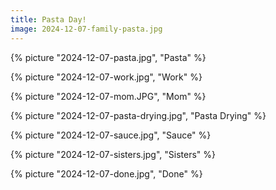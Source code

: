 ```yaml
---
title: Pasta Day!
image: 2024-12-07-family-pasta.jpg
---
```


{% picture "2024-12-07-pasta.jpg", "Pasta" %}

{% picture "2024-12-07-work.jpg", "Work" %}

{% picture "2024-12-07-mom.JPG", "Mom" %}

{% picture "2024-12-07-pasta-drying.jpg", "Pasta Drying" %}

{% picture "2024-12-07-sauce.jpg", "Sauce" %}

{% picture "2024-12-07-sisters.jpg", "Sisters" %}

{% picture "2024-12-07-done.jpg", "Done" %}
